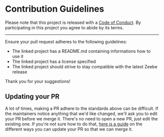 # Contribution Guidelines

Please note that this project is released with a
[Code of Conduct](CODE-OF-CONDUCT.md). By participating in this
project you agree to abide by its terms.

---

Ensure your pull request adheres to the following guidelines:

- The linked project has a README.md containing informations how to use it
- The linked project has a license specified
- The linked project should strive to stay compatible with the latest Zeebe
  release

Thank you for your suggestions!


## Updating your PR

A lot of times, making a PR adhere to the standards above can be difficult.
If the maintainers notice anything that we'd like changed, we'll ask you to
edit your PR before we merge it. There's no need to open a new PR, just edit
the existing one. If you're not sure how to do that,
[here is a guide](https://github.com/RichardLitt/knowledge/blob/master/github/amending-a-commit-guide.md)
on the different ways you can update your PR so that we can merge it.
